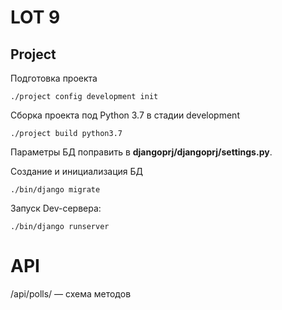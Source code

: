 # LOT 9

## Project

Подготовка проекта
```
./project config development init
```

Сборка проекта под Python 3.7 в стадии development
```
./project build python3.7
```

Параметры БД поправить в **djangoprj/djangoprj/settings.py**.

Создание и инициализация БД
```
./bin/django migrate
```

Запуск Dev-сервера:

```
./bin/django runserver
```


# API

/api/polls/ — схема методов
